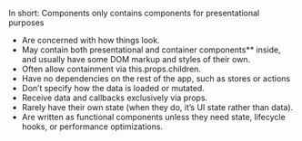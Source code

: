 In short: Components only contains components for presentational purposes

* Are concerned with how things look.
* May contain both presentational and container components** inside, and usually have some DOM markup and styles of their own.
* Often allow containment via this.props.children.
* Have no dependencies on the rest of the app, such as stores or actions
* Don’t specify how the data is loaded or mutated.
* Receive data and callbacks exclusively via props.
* Rarely have their own state (when they do, it’s UI state rather than data).
* Are written as functional components unless they need state, lifecycle hooks, or performance optimizations.